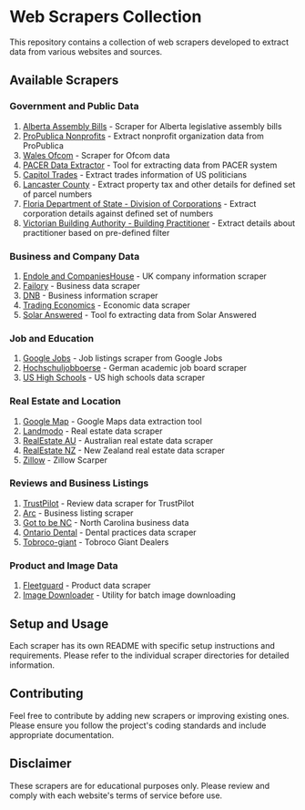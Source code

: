 # Web Scrapers Collection
This repository contains a collection of web scrapers developed to extract data from various websites and sources.

## Available Scrapers

### Government and Public Data
1. [Alberta Assembly Bills](alberta-assembly-bills/README.md) - Scraper for Alberta legislative assembly bills
2. [ProPublica Nonprofits](propublica-nonprofits/README.md) - Extract nonprofit organization data from ProPublica
3. [Wales Ofcom](wales-ofcom/README.md) - Scraper for Ofcom data
4. [PACER Data Extractor](pacer-data-extractor/README.md) - Tool for extracting data from PACER system
5. [Capitol Trades](./capitol-trades/README.md) - Extract trades information of US politicians
7. [Lancaster County](./lancasterpa/README.md) - Extract property tax and other details for defined set of parcel numbers
8. [Floria Department of State - Division of Corporations](./sunbiz/README.md) - Extract corporation details against defined set of numbers
9. [Victorian Building Authority - Building Practitioner](./vba-practitioner/README.md) - Extract details about practitioner based on pre-defined filter

### Business and Company Data
1. [Endole and CompaniesHouse](endole-companies-house/README.md) - UK company information scraper
2. [Failory](failory/README.md) - Business data scraper
3. [DNB](dnb/README.md) - Business information scraper
4. [Trading Economics](trading-economics/README.md) - Economic data scraper
5. [Solar Answered](./solar-qld/README.md) - Tool fo extracting data from Solar Answered

### Job and Education
1. [Google Jobs](google-jobs/README.md) - Job listings scraper from Google Jobs
2. [Hochschuljobboerse](hochschuljobboerse/README.md) - German academic job board scraper
3. [US High Schools](high-schools/README.md) - US high schools data scraper

### Real Estate and Location
1. [Google Map](google-map/README.md) - Google Maps data extraction tool
2. [Landmodo](landmodo/README.md) - Real estate data scraper
3. [RealEstate AU](realestate-au/README.md) - Australian real estate data scraper
4. [RealEstate NZ](realestate-nz/README.md) - New Zealand real estate data scraper
5. [Zillow](./zillow/README.md) - Zillow Scarper

### Reviews and Business Listings
1. [TrustPilot](trustpilot/README.md) - Review data scraper for TrustPilot
2. [Arc](arc/README.md) - Business listing scraper
3. [Got to be NC](gottobenc/README.md) - North Carolina business data
4. [Ontario Dental](ontario-dental/README.md) - Dental practices data scraper
5. [Tobroco-giant](./tobroco-giant/README.md) - Tobroco Giant Dealers

### Product and Image Data
1. [Fleetguard](fleetguard/README.md) - Product data scraper
2. [Image Downloader](image-downloader/README.md) - Utility for batch image downloading

## Setup and Usage
Each scraper has its own README with specific setup instructions and requirements. Please refer to the individual scraper directories for detailed information.

## Contributing
Feel free to contribute by adding new scrapers or improving existing ones. Please ensure you follow the project's coding standards and include appropriate documentation.

## Disclaimer
These scrapers are for educational purposes only. Please review and comply with each website's terms of service before use.


